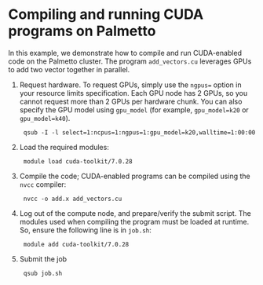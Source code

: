 # Compiling and running CUDA programs on Palmetto

In this example, we demonstrate how to compile and run CUDA-enabled
code on the Palmetto cluster.  The program `add_vectors.cu` leverages
GPUs to add two vector together in parallel.

1. Request hardware.  To request GPUs, simply use the `ngpus=`
option in your resource limits specification.  Each GPU node has 2
GPUs, so you cannot request more than 2 GPUs per hardware chunk.
You can also specify the GPU model using `gpu_model` (for example,
`gpu_model=k20` or `gpu_model=k40`).

        qsub -I -l select=1:ncpus=1:ngpus=1:gpu_model=k20,walltime=1:00:00

2. Load the required modules:

        module load cuda-toolkit/7.0.28

3. Compile the code; CUDA-enabled programs can be compiled using
the `nvcc` compiler:

        nvcc -o add.x add_vectors.cu

4. Log out of the compute node, and prepare/verify the submit script.
The modules used when compiling the program must be loaded at
runtime. So, ensure the following line is in `job.sh`:

        module add cuda-toolkit/7.0.28

5. Submit the job

        qsub job.sh
